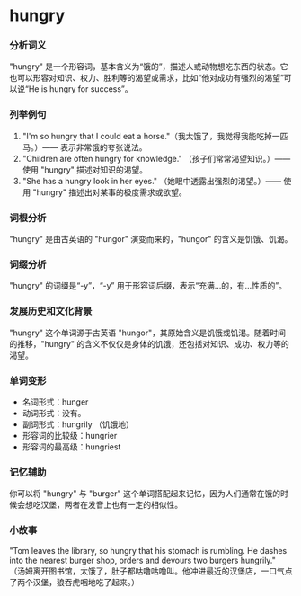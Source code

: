 # hungry

### 分析词义

  

"hungry" 是一个形容词，基本含义为“饿的”，描述人或动物想吃东西的状态。它也可以形容对知识、权力、胜利等的渴望或需求，比如“他对成功有强烈的渴望”可以说“He is hungry for success”。

  

### 列举例句

  

1.  "I'm so hungry that I could eat a horse."（我太饿了，我觉得我能吃掉一匹马。）—— 表示非常饿的夸张说法。
2.  "Children are often hungry for knowledge." （孩子们常常渴望知识。）—— 使用 "hungry" 描述对知识的渴望。
3.  "She has a hungry look in her eyes." （她眼中透露出强烈的渴望。）—— 使用 "hungry" 描述出对某事的极度需求或欲望。

  

### 词根分析

  

"hungry" 是由古英语的 "hungor" 演变而来的，"hungor" 的含义是饥饿、饥渴。

  

### 词缀分析

  

"hungry" 的词缀是“-y”，“-y” 用于形容词后缀，表示“充满…的，有…性质的”。

  

### 发展历史和文化背景

  

"hungry" 这个单词源于古英语 "hungor"，其原始含义是饥饿或饥渴。随着时间的推移，"hungry" 的含义不仅仅是身体的饥饿，还包括对知识、成功、权力等的渴望。

  

### 单词变形

  

*   名词形式：hunger
*   动词形式：没有。
*   副词形式：hungrily （饥饿地）
*   形容词的比较级：hungrier
*   形容词的最高级：hungriest

  

### 记忆辅助

  

你可以将 "hungry" 与 "burger" 这个单词搭配起来记忆，因为人们通常在饿的时候会想吃汉堡，两者在发音上也有一定的相似性。

  

### 小故事

  

"Tom leaves the library, so hungry that his stomach is rumbling. He dashes into the nearest burger shop, orders and devours two burgers hungrily."  
（汤姆离开图书馆，太饿了，肚子都咕噜咕噜叫。他冲进最近的汉堡店，一口气点了两个汉堡，狼吞虎咽地吃了起来。）

